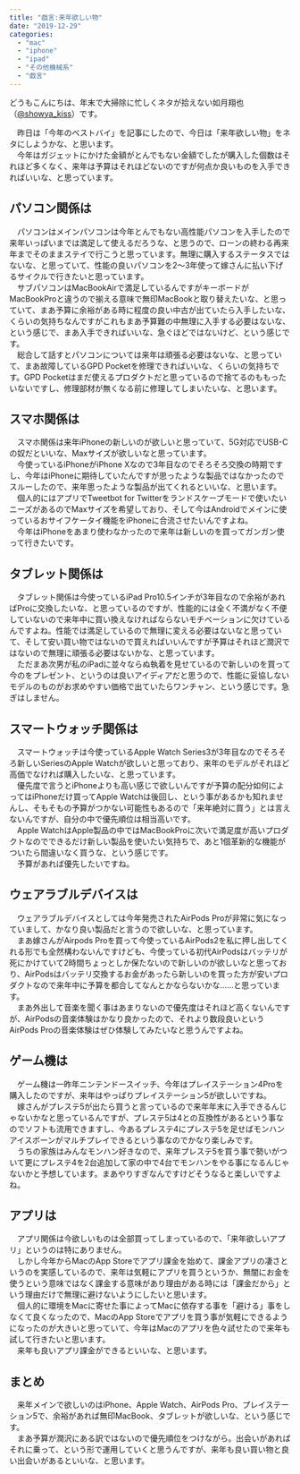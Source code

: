 ```yaml
---
title: "戯言:来年欲しい物"
date: "2019-12-29"
categories: 
  - "mac"
  - "iphone"
  - "ipad"
  - "その他機械系"
  - "戯言"
---
```


どうもこんにちは、年末で大掃除に忙しくネタが拾えない如月翔也（[@showya\_kiss](http://twitter.com/showya_kiss)）です。  
  
　昨日は「今年のベストバイ」を記事にしたので、今日は「来年欲しい物」をネタにしようかな、と思います。  
　今年はガジェットにかけた金額がとんでもない金額でしたが購入した個数はそれほど多くなく、来年は予算はそれほどないのですが何点か良いものを入手できればいいな、と思っています。  

## パソコン関係は

　パソコンはメインパソコンは今年とんでもない高性能パソコンを入手したので来年いっぱいまでは満足して使えるだろうな、と思うので、ローンの終わる再来年までそのままステイで行こうと思っています。無理に購入するステータスではないな、と思っていて、性能の良いパソコンを2〜3年使って嫁さんに払い下げるサイクルで行きたいと思っています。  
　サブパソコンはMacBookAirで満足しているんですがキーボードがMacBookProと違うので揃える意味で無印MacBookと取り替えたいな、と思っていて、まあ予算に余裕がある時に程度の良い中古が出ていたら入手したいな、くらいの気持ちなんですがこれもまあ予算難の中無理に入手する必要はないな、という感じで、まあ入手できればいいな、急ぐほどではないけど、という感じです。  
　総合して話すとパソコンについては来年は頑張る必要はないな、と思っていて、まあ故障しているGPD Pocketを修理できればいいな、くらいの気持ちです。GPD Pocketはまだ使えるプロダクトだと思っているので捨てるのももったいないですし、修理部材が無くなる前に修理してしまいたいな、と思います。  

## スマホ関係は

　スマホ関係は来年iPhoneの新しいのが欲しいと思っていて、5G対応でUSB-Cの奴だといいな、Maxサイズが欲しいなと思っています。  
　今使っているiPhoneがiPhone Xなので3年目なのでそろそろ交換の時期ですし、今年はiPhoneに期待していたんですが思ったような製品ではなかったのでスルーしたので、来年思ったような製品が出てくれるといいな、と思います。  
　個人的にはアプリでTweetbot for Twitterをランドスケープモードで使いたいニーズがあるのでMaxサイズを希望しており、そして今はAndroidでメインに使っているおサイフケータイ機能をiPhoneに合流させたいんですよね。  
　今年はiPhoneをあまり使わなかったので来年は新しいのを買ってガンガン使って行きたいです。  

## タブレット関係は

　タブレット関係は今使っているiPad Pro10.5インチが3年目なので余裕があればProに交換したいな、と思っているのですが、性能的には全く不満がなく不便していないので来年中に買い換えなければならないモチベーションに欠けているんですよね。性能では満足しているので無理に変える必要はないなと思っていて、そして安い買い物ではないので買えればいいんですが予算はそれほど潤沢ではないので無理に頑張る必要はないかな、と思っています。  
　ただまあ次男が私のiPadに並々ならぬ執着を見せているので新しいのを買って今のをプレゼント、というのは良いアイディアだと思うので、性能に妥協しないモデルのものがお求めやすい価格で出ていたらワンチャン、という感じです。急ぎはしません。  

## スマートウォッチ関係は

　スマートウォッチは今使っているApple Watch Series3が3年目なのでそろそろ新しいSeriesのApple Watchが欲しいと思っており、来年のモデルがそれほど高価でなければ購入したいな、と思っています。  
　優先度で言うとiPhoneよりも高い感じで欲しいんですが予算の配分如何によってはiPhoneだけ買ってApple Watchは後回し、という事があるかも知れませんし、そもそもの予算がつかない可能性もあるので「来年絶対に買う」とは言えないんですが、自分の中で優先順位は相当高いです。  
　Apple WatchはApple製品の中ではMacBookProに次いで満足度が高いプロダクトなのでできるだけ新しい製品を使いたい気持ちで、あと1個革新的な機能がついたら間違いなく買うな、という感じです。  
　予算があれば優先したいですね。  

## ウェアラブルデバイスは

　ウェアラブルデバイスとしては今年発売されたAirPods Proが非常に気になっていまして、かなり良い製品だと言うので欲しいな、と思っています。  
　まあ嫁さんがAirpods Proを買って今使っているAirPods2を私に押し出してくれる形でも全然構わないんですけども、今使っている初代AirPodsはバッテリが死にかけていて2時間ちょっとしか保たないので新しいのが欲しいなと思っており、AirPodsはバッテリ交換するお金があったら新しいのを買った方が安いプロダクトなので来年中に予算を都合してなんとかならないかな……と思っています。  
　まあ外出して音楽を聞く事はあまりないので優先度はそれほど高くないんですが、AirPodsの音楽体験はかなり良かったので、それより数段良いというAirPods Proの音楽体験はぜひ体験してみたいなと思うんですよね。  

## ゲーム機は

　ゲーム機は一昨年ニンテンドースイッチ、今年はプレイステーション4Proを購入したのですが、来年はやっぱりプレイステーション5が欲しいですね。  
　嫁さんがプレステ5が出たら買うと言っているので来年年末に入手できるんじゃないかなと思っているんですが、プレステ5は4との互換性があるという事なのでソフトも流用できますし、今あるプレステ4にプレステ5を足せばモンハンアイスボーンがマルチプレイできるという事なのでかなり楽しみです。  
　うちの家族はみんなモンハン好きなので、来年プレステ5を買う事で勢いがついて更にプレステ4を2台追加して家の中で4台でモンハンをやる事になるんじゃないかと予想しています。まあやりすぎなんですけどそうなると楽しいですよね。

## アプリは

　アプリ関係は今欲しいものは全部買ってしまっているので、「来年欲しいアプリ」というのは特にありません。  
　しかし今年からMacのApp Storeでアプリ課金を始めて、課金アプリの凄さというのを実感しているので、来年は気軽にアプリを買うというか、無闇にお金を使うという意味ではなく課金する意味があり理由がある時には「課金だから」という理由だけで無理に避けないようにしたいと思います。  
　個人的に環境をMacに寄せた事によってMacに依存する事を「避ける」事をしなくて良くなったので、MacのApp Storeでアプリを買う事が気軽にできるようになったのが大きいと思っていて、今年はMacのアプリを色々試せたので来年も試して行きたいと思います。  
　来年も良いアプリ課金ができるといいな、と思います。

## まとめ

　来年メインで欲しいのはiPhone、Apple Watch、AirPods Pro、プレイステーション5で、余裕があれば無印MacBook、タブレットが欲しいな、という感じです。  
　まあ予算が潤沢にある訳ではないので優先順位をつけながら。出会いがあればそれに乗って、という形で運用していくと思うんですが、来年も良い買い物と良い出会いがあるといいな、と思います。
